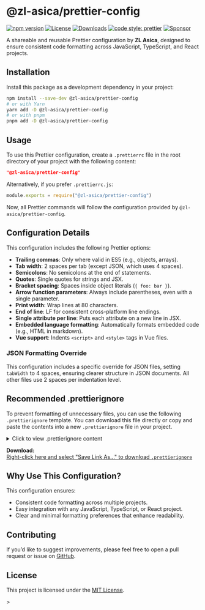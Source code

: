 # @zl-asica/prettier-config

[![npm version][npm-version-badge]][npm-versions-link]
[![License][license-badge]][license-link]
[![Downloads][downloads-badge]][npm-package-page]
[![code style: prettier][prettier-badge]][prettier-link]
[![Sponsor][sponsor-badge]][sponsor-link]

A shareable and reusable Prettier configuration by **ZL Asica**, designed to ensure consistent code formatting across JavaScript, TypeScript, and React projects.

## Installation

Install this package as a development dependency in your project:

```bash
npm install --save-dev @zl-asica/prettier-config
# or with Yarn
yarn add -D @zl-asica/prettier-config
# or with pnpm
pnpm add -D @zl-asica/prettier-config
```

## Usage

To use this Prettier configuration, create a `.prettierrc` file in the root directory of your project with the following content:

```json
"@zl-asica/prettier-config"
```

Alternatively, if you prefer `.prettierrc.js`:

```javascript
module.exports = require("@zl-asica/prettier-config")
```

Now, all Prettier commands will follow the configuration provided by `@zl-asica/prettier-config`.

## Configuration Details

This configuration includes the following Prettier options:

- **Trailing commas**: Only where valid in ES5 (e.g., objects, arrays).
- **Tab width**: 2 spaces per tab (except JSON, which uses 4 spaces).
- **Semicolons**: No semicolons at the end of statements.
- **Quotes**: Single quotes for strings and JSX.
- **Bracket spacing**: Spaces inside object literals (`{ foo: bar }`).
- **Arrow function parameters**: Always include parentheses, even with a single parameter.
- **Print width**: Wrap lines at 80 characters.
- **End of line**: LF for consistent cross-platform line endings.
- **Single attribute per line**: Puts each attribute on a new line in JSX.
- **Embedded language formatting**: Automatically formats embedded code (e.g., HTML in markdown).
- **Vue support**: Indents `<script>` and `<style>` tags in Vue files.

### JSON Formatting Override

This configuration includes a specific override for JSON files, setting `tabWidth` to 4 spaces, ensuring clearer structure in JSON documents. All other files use 2 spaces per indentation level.

## Recommended .prettierignore

To prevent formatting of unnecessary files, you can use the following `.prettierignore` template. You can download this file directly or copy and paste the contents into a new `.prettierignore` file in your project.

<details>
<summary>Click to view .prettierignore content</summary>

```plaintext
# Ignore node_modules, build output, and logs
node_modules/
dist/
build/
*.log
.DS_Store

# Ignore documentation and large data files
docs/
data/

# Ignore other files not needing formatting
*.min.js
*.lock
```

</details>

**Download:**  
[Right-click here and select "Save Link As..." to download `.prettierignore`][prettierignore-download-link]

## Why Use This Configuration?

This configuration ensures:

- Consistent code formatting across multiple projects.
- Easy integration with any JavaScript, TypeScript, or React project.
- Clear and minimal formatting preferences that enhance readability.

## Contributing

If you’d like to suggest improvements, please feel free to open a pull request or issue on [GitHub][github-link].

## License

This project is licensed under the [MIT License][license-link].

<!-- Badges -->

[npm-version-badge]: https://img.shields.io/npm/v/@zl-asica/prettier-config?style=flat-square
[license-badge]: https://img.shields.io/github/license/ZL-Asica/prettier-config?style=flat-square
[downloads-badge]: https://img.shields.io/npm/dt/@zl-asica/prettier-config?style=flat-square
[prettier-badge]: https://img.shields.io/badge/code_style-prettier-ff69b4.svg?style=flat-square
[sponsor-badge]: https://img.shields.io/badge/sponsor-%E2%9D%A4-red?style=flat-square

<!-- Links -->>

[npm-versions-link]: https://www.npmjs.com/package/@zl-asica/prettier-config?activeTab=versions
[npm-package-page]: https://www.npmjs.com/package/@zl-asica/prettier-config
[prettier-link]: https://github.com/prettier/prettier
[sponsor-link]: https://github.com/sponsors/ZL-Asica
[prettierignore-download-link]: https://raw.githubusercontent.com/ZL-Asica/prettier-config/main/.prettierignore
[github-link]: https://github.com/ZL-Asica/prettier-config
[license-link]: https://github.com/ZL-Asica/prettier-config/blob/main/LICENSE
